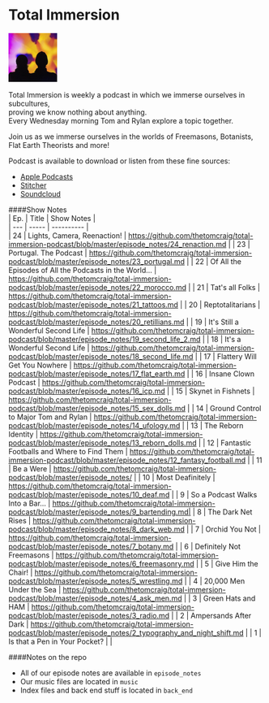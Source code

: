 Total Immersion
===

<img src="https://github.com/thetomcraig/total-immersion-podcast/blob/master/cover.jpg" width="96">

Total Immersion is weekly a podcast in which we immerse ourselves in subcultures,  
proving we know nothing about anything.  
Every Wednesday morning Tom and Rylan explore a topic together.  

Join us as we immerse ourselves in the worlds of Freemasons, Botanists, Flat Earth Theorists and more!  

Podcast is available to download or listen from these fine sources:  
* [Apple Podcasts](https://itunes.apple.com/us/podcast/total-immersion/id1268913004?mt=2)  
* [Stitcher](http://www.stitcher.com/s?fid=159543&refid=stpr)  
* [Soundcloud](https://soundcloud.com/totalimmersionpodcast)  


####Show Notes  
| Ep. | Title | Show Notes |  
| --- | ----- | ---------- |  
|  24 | Lights, Camera, Reenaction! | https://github.com/thetomcraig/total-immersion-podcast/blob/master/episode_notes/24_renaction.md |
|  23 | Portugal. The Podcast | https://github.com/thetomcraig/total-immersion-podcast/blob/master/episode_notes/23_portugal.md	|
|  22 | Of All the Episodes of All the Podcasts in the World... | https://github.com/thetomcraig/total-immersion-podcast/blob/master/episode_notes/22_morocco.md |
|  21 | Tat's all Folks | https://github.com/thetomcraig/total-immersion-podcast/blob/master/episode_notes/21_tattoos.md	|
|  20 | Reptotalitarians | https://github.com/thetomcraig/total-immersion-podcast/blob/master/episode_notes/20_retillians.md	|
|  19 | It's Still a Wonderful Second Life | https://github.com/thetomcraig/total-immersion-podcast/blob/master/episode_notes/19_second_life_2.md	|
|  18 | It's a Wonderful Second Life | https://github.com/thetomcraig/total-immersion-podcast/blob/master/episode_notes/18_second_life.md	|
|  17 | Flattery Will Get You Nowhere | https://github.com/thetomcraig/total-immersion-podcast/blob/master/episode_notes/17_flat_earth.md	|
|  16 | Insane Clown Podcast | https://github.com/thetomcraig/total-immersion-podcast/blob/master/episode_notes/16_icp.md	|
|  15 | Skynet in Fishnets | https://github.com/thetomcraig/total-immersion-podcast/blob/master/episode_notes/15_sex_dolls.md	|
|  14 | Ground Control to Major Tom and Rylan | https://github.com/thetomcraig/total-immersion-podcast/blob/master/episode_notes/14_ufology.md	|
|  13 | The Reborn Identity | https://github.com/thetomcraig/total-immersion-podcast/blob/master/episode_notes/13_reborn_dolls.md	|
|  12 | Fantastic Footballs and Where to Find Them | https://github.com/thetomcraig/total-immersion-podcast/blob/master/episode_notes/12_fantasy_football.md	|
|  11 | Be a Were | https://github.com/thetomcraig/total-immersion-podcast/blob/master/episode_notes/ |
|  10 | Most Deafinitely | https://github.com/thetomcraig/total-immersion-podcast/blob/master/episode_notes/10_deaf.md |
|   9 | So a Podcast Walks Into a Bar... | https://github.com/thetomcraig/total-immersion-podcast/blob/master/episode_notes/9_bartending.md|
|   8 | The Dark Net Rises | https://github.com/thetomcraig/total-immersion-podcast/blob/master/episode_notes/8_dark_web.md	|
|   7 | Orchid You Not | https://github.com/thetomcraig/total-immersion-podcast/blob/master/episode_notes/7_botany.md |
|   6 | Definitely Not Freemasons | https://github.com/thetomcraig/total-immersion-podcast/blob/master/episode_notes/6_freemasonry.md	|
|   5 | Give Him the Chair! | https://github.com/thetomcraig/total-immersion-podcast/blob/master/episode_notes/5_wrestling.md	|
|   4 | 20,000 Men Under the Sea | https://github.com/thetomcraig/total-immersion-podcast/blob/master/episode_notes/4_ask_men.md	|
|   3 | Green Hats and HAM | https://github.com/thetomcraig/total-immersion-podcast/blob/master/episode_notes/3_radio.md	|
|   2 | Ampersands After Dark | https://github.com/thetomcraig/total-immersion-podcast/blob/master/episode_notes/2_typography_and_night_shift.md |
|   1 | Is that a Pen in Your Pocket? | |

####Notes on the repo
* All of our episode notes are available in `episode_notes`
* Our music files are located in `music`
* Index files and back end stuff is located in `back_end`
